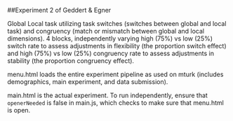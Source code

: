 ##Experiment 2 of Geddert & Egner

Global Local task utilizing task switches (switches between global and local task) and congruency (match or mismatch between global and local dimensions). 4 blocks, independently varying high (75%) vs low (25%) switch rate to assess adjustments in flexibility (the proportion switch effect) and high (75%) vs low (25%) congruency rate to assess adjustments in stability (the proportion congruency effect).

menu.html loads the entire experiment pipeline as used on mturk (includes demographics, main experiment, and data submission).

main.html is the actual experiment. To run independently, ensure that `openerNeeded` is false in main.js, which checks to make sure that menu.html is open.
